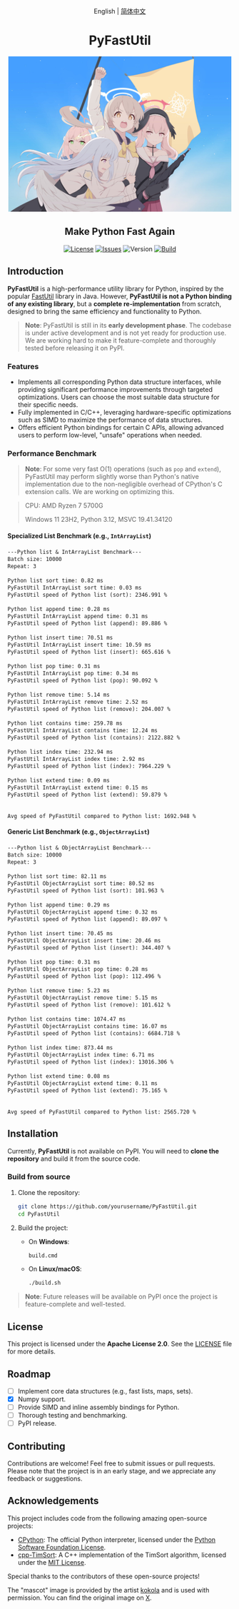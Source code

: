 <div align="center">

English | [简体中文](./README_CN.md)

# PyFastUtil

<p>
   <img src="./mascot.png" alt="Project Mascot" width="500">
</p>

## Make Python Fast Again

[![License](https://img.shields.io/badge/license-Apache%202.0-blue.svg)](LICENSE)
[![Issues](https://img.shields.io/github/issues/xia-mc/PyFastUtil)](https://img.shields.io/github/issues/xia-mc/PyFastUtil)
![Version](https://img.shields.io/badge/CPython-3.9_or_later-blue)
[![Build](https://img.shields.io/github/actions/workflow/status/xia-mc/PyFastUtil/python-package.yml)](https://github.com/xia-mc/PyFastUtil/actions)

</div>

## Introduction

**PyFastUtil** is a high-performance utility library for Python, inspired by the popular [FastUtil](https://fastutil.di.unimi.it/) library in Java. However, **PyFastUtil is not a Python binding of any existing library**, but a **complete re-implementation** from scratch, designed to bring the same efficiency and functionality to Python.

> **Note**: PyFastUtil is still in its **early development phase**. The codebase is under active development and is not yet ready for production use. 
> We are working hard to make it feature-complete and thoroughly tested before releasing it on PyPI.

### Features

- Implements all corresponding Python data structure interfaces, while providing significant performance improvements through targeted optimizations. Users can choose the most suitable data structure for their specific needs.
- Fully implemented in C/C++, leveraging hardware-specific optimizations such as SIMD to maximize the performance of data structures.
- Offers efficient Python bindings for certain C APIs, allowing advanced users to perform low-level, "unsafe" operations when needed.

### Performance Benchmark

> **Note**: For some very fast O(1) operations (such as `pop` and `extend`), PyFastUtil may perform slightly worse than Python's native implementation due to the non-negligible overhead of CPython's C extension calls. We are working on optimizing this.

> CPU: AMD Ryzen 7 5700G
> 
> Windows 11 23H2, Python 3.12, MSVC 19.41.34120

#### Specialized List Benchmark (e.g., `IntArrayList`)

```text
---Python list & IntArrayList Benchmark---
Batch size: 10000
Repeat: 3

Python list sort time: 0.82 ms
PyFastUtil IntArrayList sort time: 0.03 ms
PyFastUtil speed of Python list (sort): 2346.991 %

Python list append time: 0.28 ms
PyFastUtil IntArrayList append time: 0.31 ms
PyFastUtil speed of Python list (append): 89.886 %

Python list insert time: 70.51 ms
PyFastUtil IntArrayList insert time: 10.59 ms
PyFastUtil speed of Python list (insert): 665.616 %

Python list pop time: 0.31 ms
PyFastUtil IntArrayList pop time: 0.34 ms
PyFastUtil speed of Python list (pop): 90.092 %

Python list remove time: 5.14 ms
PyFastUtil IntArrayList remove time: 2.52 ms
PyFastUtil speed of Python list (remove): 204.007 %

Python list contains time: 259.78 ms
PyFastUtil IntArrayList contains time: 12.24 ms
PyFastUtil speed of Python list (contains): 2122.882 %

Python list index time: 232.94 ms
PyFastUtil IntArrayList index time: 2.92 ms
PyFastUtil speed of Python list (index): 7964.229 %

Python list extend time: 0.09 ms
PyFastUtil IntArrayList extend time: 0.15 ms
PyFastUtil speed of Python list (extend): 59.879 %


Avg speed of PyFastUtil compared to Python list: 1692.948 %
```

#### Generic List Benchmark (e.g., `ObjectArrayList`)

```text
---Python list & ObjectArrayList Benchmark---
Batch size: 10000
Repeat: 3

Python list sort time: 82.11 ms
PyFastUtil ObjectArrayList sort time: 80.52 ms
PyFastUtil speed of Python list (sort): 101.963 %

Python list append time: 0.29 ms
PyFastUtil ObjectArrayList append time: 0.32 ms
PyFastUtil speed of Python list (append): 89.097 %

Python list insert time: 70.45 ms
PyFastUtil ObjectArrayList insert time: 20.46 ms
PyFastUtil speed of Python list (insert): 344.407 %

Python list pop time: 0.31 ms
PyFastUtil ObjectArrayList pop time: 0.28 ms
PyFastUtil speed of Python list (pop): 112.496 %

Python list remove time: 5.23 ms
PyFastUtil ObjectArrayList remove time: 5.15 ms
PyFastUtil speed of Python list (remove): 101.612 %

Python list contains time: 1074.47 ms
PyFastUtil ObjectArrayList contains time: 16.07 ms
PyFastUtil speed of Python list (contains): 6684.718 %

Python list index time: 873.44 ms
PyFastUtil ObjectArrayList index time: 6.71 ms
PyFastUtil speed of Python list (index): 13016.306 %

Python list extend time: 0.08 ms
PyFastUtil ObjectArrayList extend time: 0.11 ms
PyFastUtil speed of Python list (extend): 75.165 %


Avg speed of PyFastUtil compared to Python list: 2565.720 %
```

## Installation

Currently, **PyFastUtil** is not available on PyPI. You will need to **clone the repository** and build it from the source code.

### Build from source

1. Clone the repository:
    ```bash
    git clone https://github.com/yourusername/PyFastUtil.git
    cd PyFastUtil
    ```

2. Build the project:
    - On **Windows**:
      ```bash
      build.cmd
      ```
    - On **Linux/macOS**:
      ```bash
      ./build.sh
      ```

> **Note**: Future releases will be available on PyPI once the project is feature-complete and well-tested.

## License

This project is licensed under the **Apache License 2.0**. See the [LICENSE](LICENSE) file for more details.

## Roadmap

- [ ] Implement core data structures (e.g., fast lists, maps, sets).
- [x] Numpy support.
- [ ] Provide SIMD and inline assembly bindings for Python.
- [ ] Thorough testing and benchmarking.
- [ ] PyPI release.

## Contributing

Contributions are welcome! Feel free to submit issues or pull requests. Please note that the project is in an early stage, and we appreciate any feedback or suggestions.

## Acknowledgements

This project includes code from the following amazing open-source projects:

- [CPython](https://github.com/python/cpython): The official Python interpreter, licensed under the [Python Software Foundation License](https://docs.python.org/3/license.html).
- [cpp-TimSort](https://github.com/timsort/cpp-TimSort): A C++ implementation of the TimSort algorithm, licensed under the [MIT License](https://github.com/timsort/cpp-TimSort/blob/master/LICENSE).

Special thanks to the contributors of these open-source projects!

The "mascot" image is provided by the artist [kokola](https://x.com/kokola10032) and is used with permission. You can find the original image on [X](https://x.com/kokola10032/status/1812480707643506704).
